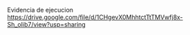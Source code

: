 Evidencia de ejecucion 
https://drive.google.com/file/d/1CHgevX0MhhtctTtTMVwfj8x-Sh_oIib7/view?usp=sharing
